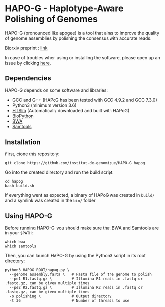 # HAPO-G - Haplotype-Aware Polishing of Genomes

HAPO-G (pronounced like apogee) is a tool that aims to improve the quality of genome assemblies by polishing the consensus with accurate reads.

Biorxiv preprint : [link](https://www.biorxiv.org/ "HAPO-G Biorxiv preprint")

In case of troubles when using or installing the software, please open up an issue by clicking [here](https://github.com/institut-de-genomique/HAPO-G/issues/new "Github issue page").


## Dependencies

HAPO-G depends on some software and libraries:
- GCC and G++ (HAPoG has been tested with GCC 4.9.2 and GCC 7.3.0)
- Python3 (minimum version 3.6)
- [HTSlib](https://github.com/samtools/htslib "HTSlib github") (Automatically downloaded and built with HAPoG)
- [BioPython](https://biopython.org/wiki/Download "BioPython")
- [BWA](https://github.com/lh3/bwa "BWA")
- [Samtools](https://github.com/samtools/samtools "Samtools")


## Installation
First, clone this repository:
```
git clone https://github.com/institut-de-genomique/HAPO-G hapog
```

Go into the created directory and run the build script:
```
cd hapog
bash build.sh
```

If everything went as expected, a binary of HAPoG was created in `build/` and a symlink was created in the `bin/` folder


## Using HAPO-G
Before running HAPO-G, you should make sure that BWA and Samtools are in your `$PATH`:
```
which bwa
which samtools
```

Then, you can launch HAPO-G by using the Python3 script in its root directory:
```
python3 HAPOG_ROOT/hapog.py \
  --genome assembly.fasta \   # Fasta file of the genome to polish
  --pe1 R1.fastq.gz \         # Illumina R1 reads in .fastq or .fastq.gz, can be given multiple times
  --pe2 R2.fastq.gz \         # Illumina R2 reads in .fastq or .fastq.gz, can be given multiple times
  -o polishing \              # Output directory
  -t 36                       # Number of threads to use
```


